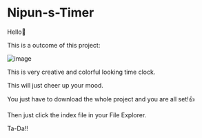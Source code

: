 # Nipun-s-Timer
Hello👋

This is a outcome of this project:

![image](https://user-images.githubusercontent.com/77440238/157213477-aa74d291-9c4c-4600-a9be-15e7f4d6a2bc.png)

This is very creative and colorful looking time clock.

This will just cheer up your mood.

You just have to download the whole project and you are all set!👍

Then just click the index file in your File Explorer.

Ta-Da!!
